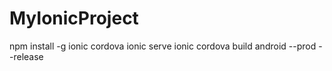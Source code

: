 # MyIonicProject

npm install -g ionic cordova
ionic serve
ionic cordova build android --prod --release
